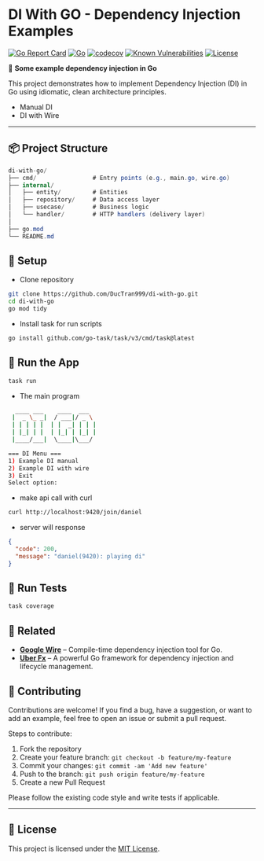 # DI With GO - Dependency Injection Examples

[![Go Report Card](https://goreportcard.com/badge/github.com/DucTran999/di-with-go)](https://goreportcard.com/report/github.com/DucTran999/di-with-go)
[![Go](https://img.shields.io/badge/Go-1.23-blue?logo=go)](https://golang.org)
[![codecov](https://codecov.io/gh/DucTran999/di-with-go/branch/master/graph/badge.svg)](https://codecov.io/gh/DucTran999/di-with-go)
[![Known Vulnerabilities](https://snyk.io/test/github/ductran999/di-with-go/badge.svg)](https://snyk.io/test/github/ductran999/di-with-go)
[![License](https://img.shields.io/github/license/DucTran999/di-with-go)](LICENSE)

🧩 **Some example dependency injection in Go**

This project demonstrates how to implement Dependency Injection (DI) in Go using idiomatic, clean architecture principles.

- Manual DI
- DI with Wire

---

## 📦 Project Structure

```csharp
di-with-go/
├── cmd/                # Entry points (e.g., main.go, wire.go)
├── internal/
│   ├── entity/         # Entities
│   ├── repository/     # Data access layer
│   ├── usecase/        # Business logic
│   └── handler/        # HTTP handlers (delivery layer)
│
├── go.mod
└── README.md

```

## 🔧 Setup

- Clone repository

```sh
git clone https://github.com/DucTran999/di-with-go.git
cd di-with-go
go mod tidy
```

- Install task for run scripts

```sh
go install github.com/go-task/task/v3/cmd/task@latest
```

## 🚀 Run the App

```sh
task run
```

- The main program

```sh
  ____ ___    ____  ___
 |  _ \_ _|  / ___|/ _ \
 | | | | |  | |  _| | | |
 | |_| | |  | |_| | |_| |
 |____/___|  \____|\___/

=== DI Menu ===
1) Example DI manual
2) Example DI with wire
3) Exit
Select option:
```

- make api call with curl

```sh
curl http://localhost:9420/join/daniel
```

- server will response

```json
{
  "code": 200,
  "message": "daniel(9420): playing di"
}
```

## 🧪 Run Tests

```sh
task coverage
```

## 📎 Related

- [**Google Wire**](https://github.com/google/wire) – Compile-time dependency injection tool for Go.
- [**Uber Fx**](https://github.com/uber-go/fx) – A powerful Go framework for dependency injection and lifecycle management.

## 🤝 Contributing

Contributions are welcome! If you find a bug, have a suggestion, or want to add an example, feel free to open an issue or submit a pull request.

Steps to contribute:

1. Fork the repository
2. Create your feature branch: `git checkout -b feature/my-feature`
3. Commit your changes: `git commit -am 'Add new feature'`
4. Push to the branch: `git push origin feature/my-feature`
5. Create a new Pull Request

Please follow the existing code style and write tests if applicable.

---

## 📄 License

This project is licensed under the [MIT License](LICENSE).

